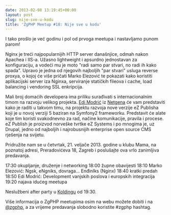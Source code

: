 ```yaml
---
date: 2013-02-08 13:19:45+00:00
layout: post
slug: nije-sve-u-kodu
title: 'ZgPHP Meetup #18: Nije sve u kodu'
---
```


I tako prošlo je već godinu i pol od prvoga meetupa i nastavljamo punom parom!

Nginx je treći najpopularnijih HTTP server današnjice, odmah nakon Apachea i IIS-a. Užasno lightweight i apsurdno jednostavan za konfiguraciju, a vodeći mu je moto "radi samo par stvari, no radi ih kako spada". Upravo je jedna od njegovih najboljih "par stvari" usluga reverse proxya, o kojoj će više pričati Marko Elezović te pokazati kako koristiti aplikacijski server iza Nginxa, serviranje statičkih fileova i cache, load balancing i vendoring SSL enkripcija.

Mali broj domaćih developera ima priliku surađivati s internacionalnim timom na razvoju velikog projekta. [Edi Modrić](http://twitter.com/emodric) iz [Netgena](http://twitter.com/netgentweets) će vam predstaviti kako je raditi u takvom timu, na projektu razvoja nove verzije eZ Publisha koji je u novoj verziji 5 baziran na Symfony2 frameworku. Predstavit će alate koje tim koristi svakodnevno za rad, načine komunikacije, pravila i procese. eZ Publish je proizvod norveške tvrtke eZ Systems i po mnogima je, uz Drupal, jedno od najboljih i najrobusnijih enterprise open source CMS rješenja na svijetu.

Pridružite nam se u četvrtak, 21. veljače 2013. godine u klubu Mama, na poznatoj adresi, Preradovićeva 18, Zagreb i poslušajte ova vrlo zanimljiva predavanja.

17:30 okupljanje, druženje i networking
18:00 župne obavijesti
18:10 Marko Elezović: Ngsk, eNgniks, dovraga... EnđinIks (Nginx)
18:40 kratki predah
18:50 Edi Modrić: Development vanjskih poslova i europskih integracija
19:20 najava idućeg meetupa

Neslužbeni after party u [Koldingu](http://www.kolding.hr/caffe/) od 19:30.

Više informacija o ZgPHP meetupima osim na webu možete dobiti i na [@zgphp](http://twitter.com/zgphp), a za vrijeme predavanja slobodno koristite #zgphp hashtag.
